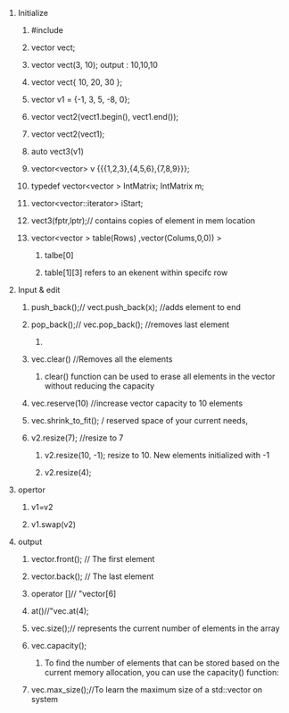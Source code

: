 1. Initialize
   
	1. #include <vector>
	   
	2. vector<int> vect;
	   
	3. vector<int> vect(3, 10); output : 10,10,10
	   
	4. vector<int> vect{ 10, 20, 30 }; 
	   
	5. vector<int> v1 = {-1, 3, 5, -8, 0};
	   
	6. vector<int> vect2(vect1.begin(), vect1.end()); 
	   
	7. vector<int> vect2(vect1); 
	   
	8. auto vect3(v1)
	   
	9. vector<vector<int>>  v {{{1,2,3},{4,5,6},{7,8,9}}};
	   
	10.  typedef vector<vector<int> > IntMatrix;  IntMatrix m;
	    
	11. vector<vector<int>::iterator> iStart; 
	    
	12. vect3(fptr,lptr);// contains copies of element in mem location
	    
	13. vector<vector <double>> table(Rows) ,vector<double>(Colums,0,0)) >
	    
	    
		1. talbe[0]
		   
		   
		2. table[1][3] refers to an ekenent within specifc row
		   
		   
2. Input & edit 
   
	1. push_back();// vect.push_back(x); //adds element to end
	   
	2. pop_back();// vec.pop_back(); //removes last element
	   
		1. 
	3. vec.clear() //Removes all the elements
	   
		1.  clear() function can be used to erase all elements in the vector without reducing the capacity
		   
	4. vec.reserve(10) //increase vector capacity to 10 elements
	   
	5. vec.shrink_to_fit(); / reserved space of your current needs, 
	   
	6. v2.resize(7); //resize to 7
	   
		1. v2.resize(10, -1); resize to 10. New elements initialized with -1
		   
		2. v2.resize(4);
		   
3. opertor
   
	1. v1=v2
	   
	   
	2. v1.swap(v2)
	   
4. output
   
	1. vector.front(); //  The first element
	   
	2. vector.back(); // The last element
	   
	3. operator []// "vector[6]
	   
	4. at()//"vec.at(4);
	   
	5. vec.size();// represents the current number of elements in the array
	   
	6. vec.capacity();
	   
		1. To find the number of elements that can be stored based on the current memory allocation, you can use the capacity() function: 
		   
		   
	7.  vec.max_size();//To learn the maximum size of a std::vector on system
	   
